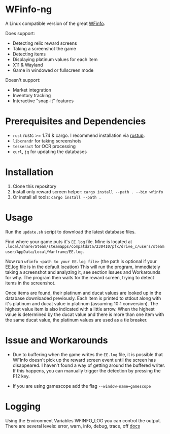 # WFinfo-ng

A Linux compatible version of the great [WFinfo](https://github.com/WFCD/WFinfo/).

Does support:

- Detecting relic reward screens
- Taking a screenshot the game
- Detecting items
- Displaying platinum values for each item
- X11 & Wayland
- Game in windowed or fullscreen mode

Doesn't support:

- Market integration
- Inventory tracking
- Interactive "snap-it" features

# Prerequisites and Dependencies

- `rust` rustc >= 1.74 & cargo. I recommend installation via [rustup](https://rustup.rs).
- `libxrandr` for taking screenshots
- `tesseract` for OCR processing
- `curl`, `jq` for updating the databases

# Installation

1. Clone this repository
1. Install only reward screen helper: `cargo install --path . --bin wfinfo`
1. Or install all tools: `cargo install --path .`

# Usage

Run the `update.sh` script to download the latest database files.

Find where your game puts it's `EE.log` file. Mine is located at `.local/share/Steam/steamapps/compatdata/230410/pfx/drive_c/users/steamuser/AppData/Local/Warframe/EE.log`.

Now run `wfinfo <path to your EE.log file>` (the path is optional if your EE.log file is in the default location)
This will run the program, immediately taking a screenshot and analyzing it, see section Issues and Workarounds for why.
The program then waits for the reward screen, trying to detect items in the screenshot.

Once items are found, their platinum and ducat values are looked up in the database downloaded previously.
Each item is printed to stdout along with it's platinum and ducat value in platinum (assuming 10:1 conversion).
The highest value item is also indicated with a little arrow.
When the highest value is determined by the ducat value and there is more than one item with the same ducat value, the platinum values are used as a tie breaker.

# Issue and Workarounds

- Due to buffering when the game writes the `EE.log` file, it is possible that WFInfo doesn't pick up the reward screen event until the screen has disappeared. I haven't found a way of getting around the buffered writer.
  If this happens, you can manually trigger the detection by pressing the F12 key.


- If you are using gamescope add the flag `--window-name=gamescope`

# Logging

Using the Environment Variables WFINFO_LOG you can control the output.
There are several levels: error, warn, info, debug, trace, off
[docs](https://docs.rs/env_logger/latest/env_logger/index.html#enabling-logging)
